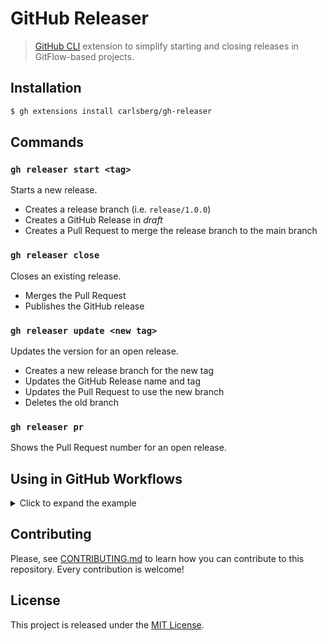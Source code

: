 # GitHub Releaser

> [GitHub CLI](https://cli.github.com) extension to simplify starting and closing releases in GitFlow-based projects.

## Installation

```bash
$ gh extensions install carlsberg/gh-releaser
```

## Commands

### `gh releaser start <tag>`

Starts a new release.

- Creates a release branch (i.e. `release/1.0.0`)
- Creates a GitHub Release in _draft_
- Creates a Pull Request to merge the release branch to the main branch

### `gh releaser close`

Closes an existing release.

- Merges the Pull Request
- Publishes the GitHub release

### `gh releaser update <new tag>`

Updates the version for an open release.

- Creates a new release branch for the new tag
- Updates the GitHub Release name and tag
- Updates the Pull Request to use the new branch
- Deletes the old branch

### `gh releaser pr`

Shows the Pull Request number for an open release.

## Using in GitHub Workflows

<details>
  <summary>Click to expand the example</summary>
  
```yaml
name: Release

on:
  workflow_dispatch:
    inputs:
      tag:
        description: Tag
        required: true

jobs:
  start-release:
    name: Start Release
    runs-on: ubuntu-latest
    needs: setup
    steps:
      - name: Start Release
        run: |
          gh extensions install carlsberg/gh-releaser
          gh releaser start
        env:
          GITHUB_TOKEN: ${{ secrets.GITHUB_TOKEN }}
          OWNER: ${{ github.repository_owner }}
          REPO: ${{ github.event.repository.name }}

  qa-approval:
    name: QA Approval
    runs-on: ubuntu-latest
    needs: start-release
    environment: release
    steps:
      - name: Add approval label
        run: |
          gh extensions install carlsberg/gh-releaser
          gh pr edit $(gh releaser pr) --add-label "approved:qa"
        env:
          GITHUB_TOKEN: ${{ secrets.GITHUB_TOKEN }}
          OWNER: ${{ github.repository_owner }}
          REPO: ${{ github.event.repository.name }}

  stakeholder-approval:
    name: Stakeholder Approval
    runs-on: ubuntu-latest
    needs: qa-approval
    environment: release
    steps:
      - name: Add approval label
        run: |
          gh extensions install carlsberg/gh-releaser
          gh pr edit $(gh releaser pr) --add-label "approved:stkh"
        env:
          GITHUB_TOKEN: ${{ secrets.GITHUB_TOKEN }}
          OWNER: ${{ github.repository_owner }}
          REPO: ${{ github.event.repository.name }}

  close-release:
    name: Close Release
    runs-on: ubuntu-latest
    needs: stakeholder-approval
    environment: release
    steps:
      - name: Close Release
        run: |
          gh extensions install carlsberg/gh-releaser
          gh releaser close
        env:
          GITHUB_TOKEN: ${{ secrets.GITHUB_TOKEN }}
          OWNER: ${{ github.repository_owner }}
          REPO: ${{ github.event.repository.name }}
```
</details>

## Contributing

Please, see [CONTRIBUTING.md](CONTRIBUTING.md) to learn how you can contribute to this repository. Every contribution is welcome!

## License

This project is released under the [MIT License](LICENSE).